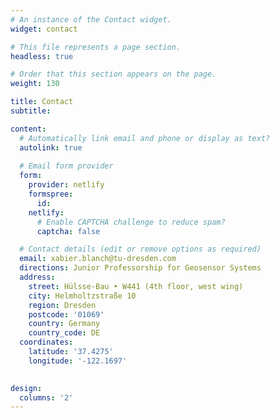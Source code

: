```yaml
---
# An instance of the Contact widget.
widget: contact

# This file represents a page section.
headless: true

# Order that this section appears on the page.
weight: 130

title: Contact
subtitle:

content:
  # Automatically link email and phone or display as text?
  autolink: true
  
  # Email form provider
  form:
    provider: netlify
    formspree:
      id:
    netlify:
      # Enable CAPTCHA challenge to reduce spam?
      captcha: false

  # Contact details (edit or remove options as required)
  email: xabier.blanch@tu-dresden.com
  directions: Junior Professorship for Geosensor Systems
  address:
    street: Hülsse-Bau • W441 (4th floor, west wing)
    city: Helmholtzstraße 10
    region: Dresden
    postcode: '01069'
    country: Germany
    country_code: DE
  coordinates:
    latitude: '37.4275'
    longitude: '-122.1697'
  

design:
  columns: '2'
---
```

